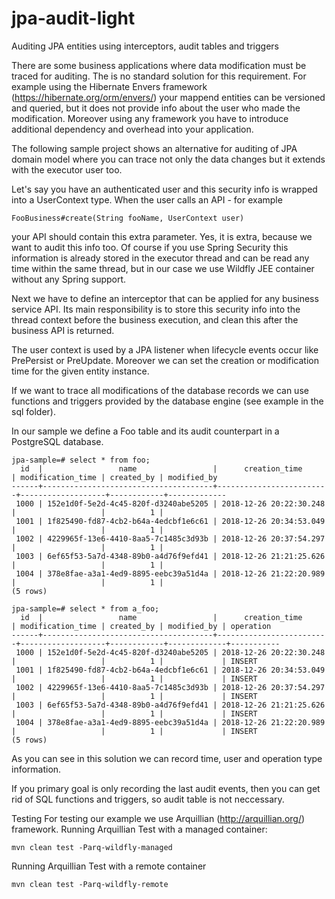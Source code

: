 # jpa-audit-light
Auditing JPA entities using interceptors, audit tables and triggers

There are some business applications where data modification must be traced for auditing.
The is no standard solution for this requirement. For example using the Hibernate Envers framework (https://hibernate.org/orm/envers/) your mappend entities can be versioned and queried, but it does not provide info about the user who made the modification. Moreover using any framework you have to introduce additional dependency and overhead into your application.

The following sample project shows an alternative for auditing of JPA domain model where you can trace not only the data changes but it extends with the executor user too.

Let's say you have an authenticated user and this security info is wrapped into a UserContext type.
When the user calls an API - for example
```
FooBusiness#create(String fooName, UserContext user)
```
your API should contain this extra parameter. Yes, it is extra, because we want to audit this info too. Of course if you use Spring Security this information is already stored in the executor thread and can be read any time within the same thread, but in our case we use Wildfly JEE container without any Spring support.

Next we have to define an interceptor that can be applied for any business service API. Its main responsibility is to store this security info into the thread context before the business execution, and clean this after the business API is returned.

The user context is used by a JPA listener when lifecycle events occur like PrePersist or PreUpdate. Moreover we can set the creation or modification time for the given entity instance.

If we want to trace all modifications of the database records we can use functions and triggers provided by the database engine (see example in the sql folder).

In our sample we define a Foo table and its audit counterpart in a PostgreSQL database.
```
jpa-sample=# select * from foo;
  id  |                 name                 |      creation_time      | modification_time | created_by | modified_by 
------+--------------------------------------+-------------------------+-------------------+------------+-------------
 1000 | 152e1d0f-5e2d-4c45-820f-d3240abe5205 | 2018-12-26 20:22:30.248 |                   |          1 |            
 1001 | 1f825490-fd87-4cb2-b64a-4edcbf1e6c61 | 2018-12-26 20:34:53.049 |                   |          1 |            
 1002 | 4229965f-13e6-4410-8aa5-7c1485c3d93b | 2018-12-26 20:37:54.297 |                   |          1 |            
 1003 | 6ef65f53-5a7d-4348-89b0-a4d76f9efd41 | 2018-12-26 21:21:25.626 |                   |          1 |            
 1004 | 378e8fae-a3a1-4ed9-8895-eebc39a51d4a | 2018-12-26 21:22:20.989 |                   |          1 |            
(5 rows)

jpa-sample=# select * from a_foo;
  id  |                 name                 |      creation_time      | modification_time | created_by | modified_by | operation 
------+--------------------------------------+-------------------------+-------------------+------------+-------------+-----------
 1000 | 152e1d0f-5e2d-4c45-820f-d3240abe5205 | 2018-12-26 20:22:30.248 |                   |          1 |             | INSERT
 1001 | 1f825490-fd87-4cb2-b64a-4edcbf1e6c61 | 2018-12-26 20:34:53.049 |                   |          1 |             | INSERT
 1002 | 4229965f-13e6-4410-8aa5-7c1485c3d93b | 2018-12-26 20:37:54.297 |                   |          1 |             | INSERT
 1003 | 6ef65f53-5a7d-4348-89b0-a4d76f9efd41 | 2018-12-26 21:21:25.626 |                   |          1 |             | INSERT
 1004 | 378e8fae-a3a1-4ed9-8895-eebc39a51d4a | 2018-12-26 21:22:20.989 |                   |          1 |             | INSERT
(5 rows)
```
As you can see in this solution we can record time, user and operation type information.

If you primary goal is only recording the last audit events, then you can get rid of SQL functions and triggers, so audit table is not neccessary.

Testing
For testing our example we use Arquillian (http://arquillian.org/) framework.
Running Arquillian Test with a managed container:
```
mvn clean test -Parq-wildfly-managed
```
Running Arquillian Test with a remote container
```
mvn clean test -Parq-wildfly-remote
```
